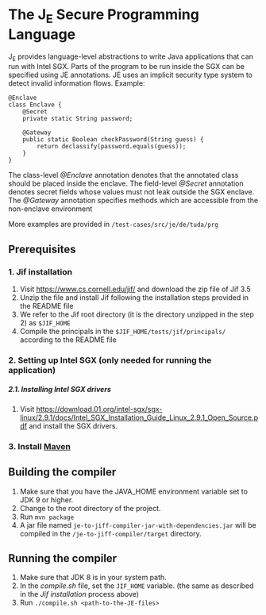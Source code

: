 # The J<sub>E</sub> Secure Programming Language 


J<sub>E</sub> provides language-level abstractions to write Java applications that can run with Intel SGX.
Parts of the program to be run inside the SGX can be specified using JE annotations. JE uses an implicit security type system to detect invalid information flows.
Example:
```
@Enclave
class Enclave {
	@Secret
	private static String password;
		
	@Gateway
	public static Boolean checkPassword(String guess) {
		return declassify(password.equals(guess));
	} 
}
```
The class-level *@Enclave* annotation denotes that the annotated class should be placed inside the enclave.
The field-level *@Secret* annotation denotes secret fields whose values must not leak outside the SGX enclave.
The *@Gateway* annotation specifies methods which are accessible from the non-enclave environment

More examples are provided in `/test-cases/src/je/de/tuda/prg`
## Prerequisites
### 1. Jif installation
1. Visit https://www.cs.cornell.edu/jif/ and download the zip file of Jif 3.5
2. Unzip the file and install Jif following the installation steps provided in the README file
3. We refer to the Jif root directory (it is the directory unzipped in the step 2) as `$JIF_HOME`
4. Compile the principals in the `$JIF_HOME/tests/jif/principals/` according to the README file

### 2. Setting up Intel SGX (only needed for running the application)
##### 2.1. Installing Intel SGX drivers
1. Visit https://download.01.org/intel-sgx/sgx-linux/2.9.1/docs/Intel_SGX_Installation_Guide_Linux_2.9.1_Open_Source.pdf and install the SGX drivers.

### 3. Install [Maven](https://maven.apache.org/)

## Building the compiler
1. Make sure that you have the JAVA_HOME environment variable set to JDK 9 or higher.
2. Change to the root directory of the project.
3. Run `mvn package`
4. A jar file named `je-to-jiff-compiler-jar-with-dependencies.jar` will be compiled in the `/je-to-jiff-compiler/target` directory.

## Running the compiler
1. Make sure that JDK 8 is in your system path.
2. In the *compile.sh* file, set the `JIF_HOME` variable. (the same as described in the *Jif installation* process above)
3. Run ```./compile.sh <path-to-the-JE-files>```
